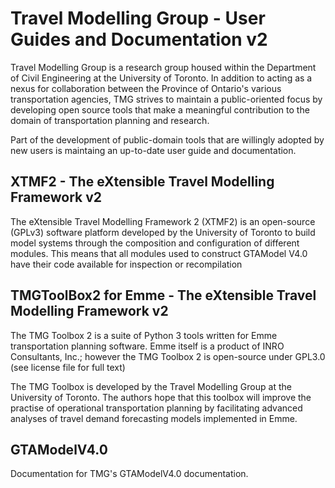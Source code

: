 # **Travel Modelling Group** - User Guides and Documentation v2

Travel Modelling Group is a research group housed within the Department of Civil Engineering at the University of Toronto. In addition to acting as a nexus for collaboration between the Province of Ontario's various transportation agencies, TMG strives to maintain a public-oriented focus by developing open source tools that make a meaningful contribution to the domain of transportation planning and research. 

Part of the development of public-domain tools that are willingly adopted by new users is maintaing an up-to-date user guide and documentation. 

## **XTMF2** - The eXtensible Travel Modelling Framework v2

The eXtensible Travel Modelling Framework 2 (XTMF2) is an open-source (GPLv3) software platform developed by the University of Toronto to build model systems through the composition and configuration of different modules. This means that all modules used to construct GTAModel V4.0 have their code available for inspection or recompilation

## **TMGToolBox2 for Emme** - The eXtensible Travel Modelling Framework v2

The TMG Toolbox 2 is a suite of Python 3 tools written for Emme transportation planning software. Emme itself is a product of INRO Consultants, Inc.; however the TMG Toolbox 2 is open-source under GPL3.0 (see license file for full text)

The TMG Toolbox is developed by the Travel Modelling Group at the University of Toronto. The authors hope that this toolbox will improve the practise of operational transportation planning by facilitating advanced analyses of travel demand forecasting models implemented in Emme.

## **GTAModelV4.0**

Documentation for TMG's GTAModelV4.0 documentation.